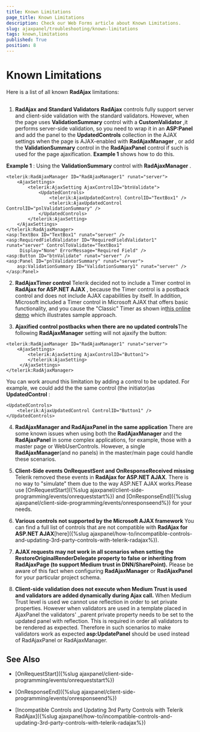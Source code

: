 ```yaml
---
title: Known Limitations
page_title: Known Limitations
description: Check our Web Forms article about Known Limitations.
slug: ajaxpanel/troubleshooting/known-limitations
tags: known,limitations
published: True
position: 8
---
```


# Known Limitations



Here is a list of all known **RadAjax** limitations:

## 

1. **RadAjax and Standard Validators**
 **RadAjax** controls fully support server and client-side validation with the standard validators. However, when the page uses **ValidationSummary** control with a **CustomValidator** ,it performs server-side validation, so you need to wrap it in an **ASP:Panel** and add the panel to the **UpdatedControls** collection in the AJAX settings when the page is AJAX-enabled with **RadAjaxManager** , or add the **ValidationSummary** control in the **RadAjaxPanel** control if such is used for the page ajaxification. **Example 1** shows how to do this.
 
 **Example 1** : Using the **ValidationSummary** control with **RadAjaxManager** .

````ASP.NET
<telerik:RadAjaxManager ID="RadAjaxManager1" runat="server">
	<AjaxSettings>
	    <telerik:AjaxSetting AjaxControlID="btnValidate">
	        <UpdatedControls>
	            <telerik:AjaxUpdatedControl ControlID="TextBox1" />
	            <telerik:AjaxUpdatedControl ControlID="pnlValidationSummary" />
	        </UpdatedControls>
	    </telerik:AjaxSetting>
	</AjaxSettings>
</telerik:RadAjaxManager>
<asp:TextBox ID="TextBox1" runat="server" />
<asp:RequiredFieldValidator ID="RequiredFieldValidator1" runat="server" ControlToValidate="TextBox1"
	 Display="None" ErrorMessage="Required Field" />
<asp:Button ID="btnValidate" runat="server" />
<asp:Panel ID="pnlValidatorSummary" runat="server">
	asp:ValidationSummary ID="ValidationSummary1" runat="server" />
</asp:Panel>
````



2. **RadAjaxTimer control** Telerik decided not to include a Timer control in **RadAjax for ASP.NET AJAX** , because the Timer control is a postback control and does not include AJAX capabilities by itself. In addition, Microsoft included a Timer control in Microsoft AJAX that offers basic functionality, and you cause the "Classic" Timer as shown in[this online demo](https://demos.telerik.com/aspnet-ajax/ajax/examples/common/ajaxifytimer/defaultcs.aspx) which illustrates sample approach.

3. **Ajaxified control postbacks when there are no updated controls**The following **RadAjaxManager** setting will not ajaxify the button:

````ASP.NET
<telerik:RadAjaxManager ID="RadAjaxManager1" runat="server">
	<AjaxSettings>
	    <telerik:AjaxSetting AjaxControlID="Button1">                
	    </telerik:AjaxSetting>
	 </AjaxSettings>
</telerik:RadAjaxManager>
````

You can work around this limitation by adding a control to be updated. For example, we could add the the same control (the initiator)as **UpdatedControl** :

````ASP.NET
<UpdatedControls>
	<telerik:AjaxUpdatedControl ControlID="Button1" />
</UpdatedControls>
````



4. **RadAjaxManager and RadAjaxPanel in the same application** There are some known issues when using both the **RadAjaxManager** and the **RadAjaxPanel** in some complex applications, for example, those with a master page or WebUserControls. However, a single **RadAjaxManager**(and no panels) in the master/main page could handle these scenarios.

5. **Client-Side events OnRequestSent and OnResponseReceived missing** Telerik removed these events in **RadAjax for ASP.NET AJAX**. There is no way to "simulate" them due to the way ASP.NET AJAX works.Please use [OnRequestStart]({%slug ajaxpanel/client-side-programming/events/onrequeststart%}) and [OnResponseEnd]({%slug ajaxpanel/client-side-programming/events/onresponseend%}) for your needs.

6. **Various controls not supported by the Microsoft AJAX framework** You can find a full list of controls that are not compatible with **RadAjax for ASP.NET AJAX**[here]({%slug ajaxpanel/how-to/incompatible-controls-and-updating-3rd-party-controls-with-telerik-radajax%}).

7. **AJAX requests may not work in all scenarios when setting the RestoreOriginalRenderDelegate property to false or inheriting from RadAjaxPage (to support Medium trust in DNN/SharePoint).** Please be aware of this fact when configuring **RadAjaxManager** or **RadAjaxPanel** for your particular project schema.

8. **Client-side validation does not execute when Medium Trust is used and validators are added dynamically during Ajax call.** 
When Medium Trust level is used we cannot use reflection in order to set private properties. However when validators are used in a template placed in AjaxPanel the validators' _parent private property needs to be set to the updated panel with reflection. This is required in order all validators to be rendered as expected. Therefore in such scenarios to make validators work as expected **asp:UpdatePanel** should be used instead of RadAjaxPanel or RadAjaxManager.

## See Also

 * [OnRequestStart]({%slug ajaxpanel/client-side-programming/events/onrequeststart%})

 * [OnResponseEnd]({%slug ajaxpanel/client-side-programming/events/onresponseend%})

 * [Incompatible Controls and Updating 3rd Party Controls with Telerik RadAjax]({%slug ajaxpanel/how-to/incompatible-controls-and-updating-3rd-party-controls-with-telerik-radajax%})
